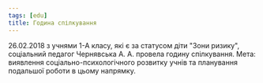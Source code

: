 ```yaml
---
tags: [edu]
title: Година спілкування
---
```


26.02.2018 з учнями 1-А класу, які є за статусом діти "Зони ризику", соціальний педагог Чернявська А. А. провела годину спілкування. Мета: виявлення соціально-психологічного розвитку учнів та планування подальшої роботи в цьому напрямку.

<slideshow id="72157692428681101"></slideshow>

